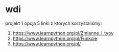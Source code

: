 # wdi

projekt 1 opcja 5 linki z których korzystaliśmy:
1. https://www.learnpython.org/pl/Zmienne_i_typy
2. https://www.learnpython.org/pl/Funkcje
3. https://www.learnpython.org/pl/
